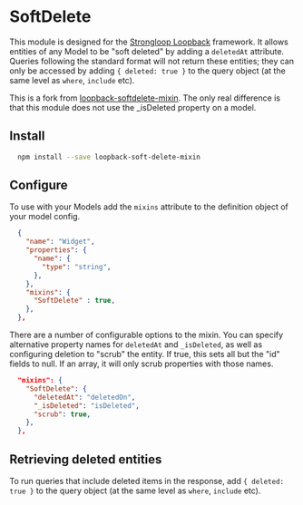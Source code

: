 SoftDelete
=============

This module is designed for the [Strongloop Loopback](https://github.com/strongloop/loopback) framework. It allows entities of any Model to be "soft deleted" by adding a `deletedAt` attribute. Queries following the standard format will not return these entities; they can only be accessed by adding `{ deleted: true }` to the query object (at the same level as `where`, `include` etc).

This is a fork from [loopback-softdelete-mixin](https://github.com/gausie/loopback-softdelete-mixin). The only real difference is that this module does not use the _isDeleted property on a model.

Install
-------

```bash
  npm install --save loopback-soft-delete-mixin
```

Configure
----------

To use with your Models add the `mixins` attribute to the definition object of your model config.

```json
  {
    "name": "Widget",
    "properties": {
      "name": {
        "type": "string",
      },
    },
    "mixins": {
      "SoftDelete" : true,
    },
  },
```

There are a number of configurable options to the mixin. You can specify alternative property names for `deletedAt` and `_isDeleted`, as well as configuring deletion to "scrub" the entity. If true, this sets all but the "id" fields to null. If an array, it will only scrub properties with those names.

```json
  "mixins": {
    "SoftDelete": {
      "deletedAt": "deletedOn",
      "_isDeleted": "isDeleted",
      "scrub": true,
    },
  },
```

Retrieving deleted entities
---------------------------

To run queries that include deleted items in the response, add `{ deleted: true }` to the query object (at the same level as `where`, `include` etc).

